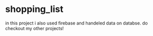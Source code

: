 # shopping_list
 in this project i also used firebase and handeled data on databse. do checkout my other projects!
